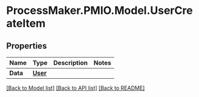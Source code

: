 # ProcessMaker.PMIO.Model.UserCreateItem
## Properties

Name | Type | Description | Notes
------------ | ------------- | ------------- | -------------
**Data** | [**User**](User.md) |  | 

[[Back to Model list]](../README.md#documentation-for-models) [[Back to API list]](../README.md#documentation-for-api-endpoints) [[Back to README]](../README.md)

